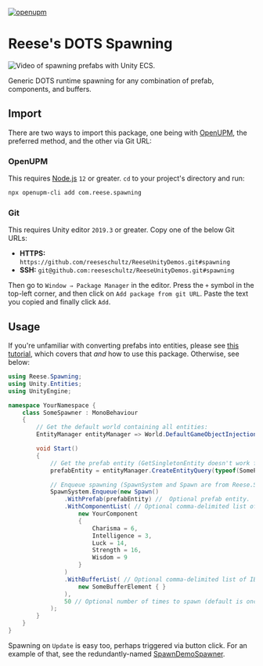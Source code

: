 [![openupm](https://img.shields.io/npm/v/com.reese.spawning?label=openupm&registry_uri=https://package.openupm.com)](https://openupm.com/packages/com.reese.spawning/)

# Reese's DOTS Spawning

![Video of spawning prefabs with Unity ECS.](/Gifs/spawn-demo.gif)

Generic DOTS runtime spawning for any combination of prefab, components, and buffers.

## Import

There are two ways to import this package, one being with [OpenUPM](https://openupm.com/), the preferred method, and the other via Git URL:

### OpenUPM

This requires [Node.js](https://nodejs.org/en/) `12` or greater. `cd` to your project's directory and run:

```sh
npx openupm-cli add com.reese.spawning
```

### Git

This requires Unity editor `2019.3` or greater. Copy one of the below Git URLs:

* **HTTPS:** `https://github.com/reeseschultz/ReeseUnityDemos.git#spawning`
* **SSH:** `git@github.com:reeseschultz/ReeseUnityDemos.git#spawning`

Then go to `Window ⇒ Package Manager` in the editor. Press the `+` symbol in the top-left corner, and then click on `Add package from git URL`. Paste the text you copied and finally click `Add`.

## Usage

If you're unfamiliar with converting prefabs into entities, please see [this tutorial](https://reeseschultz.com/spawning-prefabs-with-unity-ecs/), which covers that *and* how to use this package. Otherwise, see below:

```csharp
using Reese.Spawning;
using Unity.Entities;
using UnityEngine;

namespace YourNamespace {
    class SomeSpawner : MonoBehaviour
    {
        // Get the default world containing all entities:
        EntityManager entityManager => World.DefaultGameObjectInjectionWorld.EntityManager;

        void Start()
        {
            // Get the prefab entity (GetSingletonEntity doesn't work for some reason):
            prefabEntity = entityManager.CreateEntityQuery(typeof(SomePrefab)).GetSingleton<SomePrefab>().Value;

            // Enqueue spawning (SpawnSystem and Spawn are from Reese.Spawning):
            SpawnSystem.Enqueue(new Spawn()
                .WithPrefab(prefabEntity) //  Optional prefab entity.
                .WithComponentList( // Optional comma-delimited list of IComponentData.
                    new YourComponent
                    {
                        Charisma = 6,
                        Intelligence = 3,
                        Luck = 14,
                        Strength = 16,
                        Wisdom = 9
                    }
                )
                .WithBufferList( // Optional comma-delimited list of IBufferElementData.
                    new SomeBufferElement { }
                ),
                50 // Optional number of times to spawn (default is once).
            );
        }
    }
}
```

Spawning on `Update` is easy too, perhaps triggered via button click. For an example of that, see the redundantly-named [SpawnDemoSpawner](https://github.com/reeseschultz/ReeseUnityDemos/blob/master/Assets/Scripts/Demo/SpawnDemoSpawner.cs).
